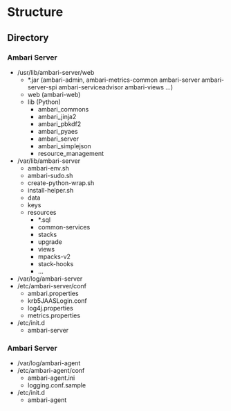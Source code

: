 # Structure

## Directory

### Ambari Server

* /usr/lib/ambari-server/web
  * *.jar (ambari-admin, ambari-metrics-common ambari-server ambari-server-spi ambari-serviceadvisor ambari-views ...)
  * web   (ambari-web)
  * lib   (Python)
    * ambari_commons
    * ambari_jinja2
    * ambari_pbkdf2
    * ambari_pyaes
    * ambari_server
    * ambari_simplejson
    * resource_management 
* /var/lib/ambari-server
  * ambari-env.sh
  * ambari-sudo.sh
  * create-python-wrap.sh
  * install-helper.sh
  * data
  * keys
  * resources
    * *.sql
    * common-services
    * stacks
    * upgrade
    * views
    * mpacks-v2
    * stack-hooks
    * ...
* /var/log/ambari-server
* /etc/ambari-server/conf
  * ambari.properties
  * krb5JAASLogin.conf
  * log4j.properties
  * metrics.properties
* /etc/init.d
  * ambari-server 

### Ambari Server

* /var/log/ambari-agent
* /etc/ambari-agent/conf
    * ambari-agent.ini
    * logging.conf.sample
* /etc/init.d
    * ambari-agent 

